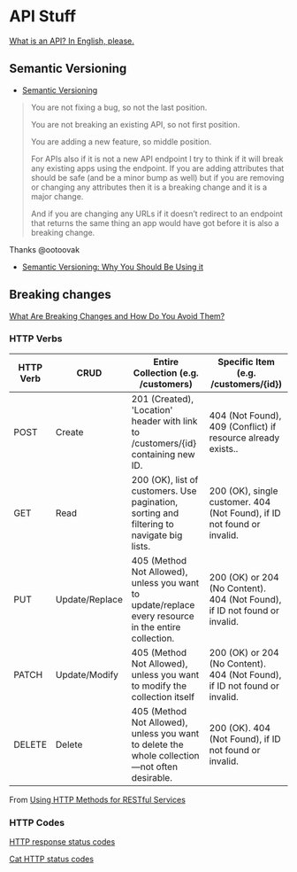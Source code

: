 # API Stuff

[What is an API? In English, please.](https://medium.freecodecamp.org/what-is-an-api-in-english-please-b880a3214a82)

## Semantic Versioning

- [Semantic Versioning](http://semver.org/)

>You are not fixing a bug, so not the last position.
>
>You are not breaking an existing API, so not first position.
>
>You are adding a new feature, so middle position.
>
>For APIs also if it is not a new API endpoint I try to think if it will break any existing apps using the endpoint. If you are adding attributes that should be safe (and be a minor bump as well) but if you are removing or changing any attributes then it is a breaking change and it is a major change.
>
>And if you are changing any URLs if it doesn’t redirect to an endpoint that returns the same thing an app would have got before it is also a breaking change.

Thanks @ootoovak

- [Semantic Versioning: Why You Should Be Using it](http://www.sitepoint.com/semantic-versioning-why-you-should-using/)

## Breaking changes

[What Are Breaking Changes and How Do You Avoid Them?](https://nordicapis.com/what-are-breaking-changes-and-how-do-you-avoid-them/)

### HTTP Verbs

|HTTP Verb  |CRUD   |Entire Collection (e.g. /customers)   |Specific Item (e.g. /customers/{id})   |
|---|---|---|---|
|POST   | Create  |201 (Created), 'Location' header with link to /customers/{id} containing new ID.   |404 (Not Found), 409 (Conflict) if resource already exists..   |
|GET   |Read   |200 (OK), list of customers. Use pagination, sorting and filtering to navigate big lists.  |200 (OK), single customer. 404 (Not Found), if ID not found or invalid.   |
|PUT   |Update/Replace   |405 (Method Not Allowed), unless you want to update/replace every resource in the entire collection.   |200 (OK) or 204 (No Content). 404 (Not Found), if ID not found or invalid.   |
|PATCH   |Update/Modify   |405 (Method Not Allowed), unless you want to modify the collection itself   |200 (OK) or 204 (No Content). 404 (Not Found), if ID not found or invalid.   |
|DELETE   |Delete   |405 (Method Not Allowed), unless you want to delete the whole collection—not often desirable.   |200 (OK). 404 (Not Found), if ID not found or invalid.   |

From [Using HTTP Methods for RESTful Services](https://www.restapitutorial.com/lessons/httpmethods.html)

### HTTP Codes

[HTTP response status codes](https://developer.mozilla.org/en-US/docs/Web/HTTP/Status)

[Cat HTTP status codes](https://iridakos.com/el/cats/2016/09/26/cat-http-status-codes)
